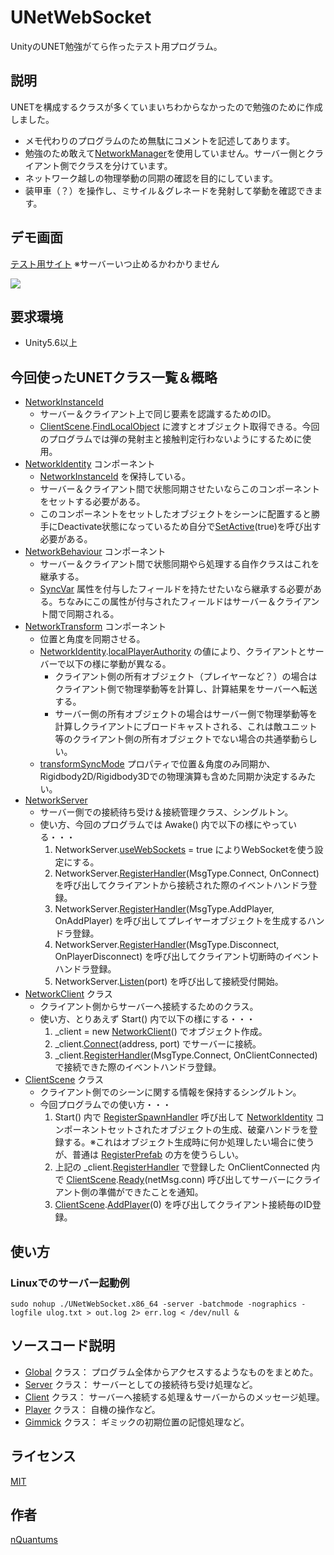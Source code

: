 UNetWebSocket
===
UnityのUNET勉強がてら作ったテスト用プログラム。

## 説明
UNETを構成するクラスが多くていまいちわからなかったので勉強のために作成しました。  
- メモ代わりのプログラムのため無駄にコメントを記述してあります。
- 勉強のため敢えて[NetworkManager](https://docs.unity3d.com/ScriptReference/Networking.NetworkManager.html)を使用していません。サーバー側とクライアント側でクラスを分けています。
- ネットワーク越しの物理挙動の同期の確認を目的にしています。
- 装甲車（？）を操作し、ミサイル＆グレネードを発射して挙動を確認できます。

## デモ画面
[テスト用サイト](http://www.nquantums.net/webgl/) ※サーバーいつ止めるかわかりません

![](./doc/fig1.png)

## 要求環境
- Unity5.6以上

## 今回使ったUNETクラス一覧＆概略
- [NetworkInstanceId](https://docs.unity3d.com/ScriptReference/Networking.NetworkInstanceId.html)
	- サーバー＆クライアント上で同じ要素を認識するためのID。
	- [ClientScene](https://docs.unity3d.com/ScriptReference/Networking.ClientScene.html).[FindLocalObject](https://docs.unity3d.com/ScriptReference/Networking.ClientScene.FindLocalObject.html) に渡すとオブジェクト取得できる。今回のプログラムでは弾の発射主と接触判定行わないようにするために使用。
- [NetworkIdentity](https://docs.unity3d.com/ScriptReference/Networking.NetworkIdentity.html) コンポーネント
	- [NetworkInstanceId](https://docs.unity3d.com/ScriptReference/Networking.NetworkInstanceId.html) を保持している。
	- サーバー＆クライアント間で状態同期させたいならこのコンポーネントをセットする必要がある。
	- このコンポーネントをセットしたオブジェクトをシーンに配置すると勝手にDeactivate状態になっているため自分で[SetActive](https://docs.unity3d.com/ScriptReference/GameObject.SetActive.html)(true)を呼び出す必要がある。
- [NetworkBehaviour](https://docs.unity3d.com/ScriptReference/Networking.NetworkBehaviour.html) コンポーネント
	- サーバー＆クライアント間で状態同期やら処理する自作クラスはこれを継承する。
	- [SyncVar](https://docs.unity3d.com/ScriptReference/Networking.SyncVarAttribute.html) 属性を付与したフィールドを持たせたいなら継承する必要がある。ちなみにこの属性が付与されたフィールドはサーバー＆クライアント間で同期される。
- [NetworkTransform](https://docs.unity3d.com/ScriptReference/Networking.NetworkTransform.html) コンポーネント
	- 位置と角度を同期させる。
	- [NetworkIdentity](https://docs.unity3d.com/ScriptReference/Networking.NetworkIdentity.html).[localPlayerAuthority](https://docs.unity3d.com/ScriptReference/Networking.NetworkIdentity-localPlayerAuthority.html) の値により、クライアントとサーバーで以下の様に挙動が異なる。
		- クライアント側の所有オブジェクト（プレイヤーなど？）の場合はクライアント側で物理挙動等を計算し、計算結果をサーバーへ転送する。
		- サーバー側の所有オブジェクトの場合はサーバー側で物理挙動等を計算しクライアントにブロードキャストされる、これは敵ユニット等のクライアント側の所有オブジェクトでない場合の共通挙動らしい。
	- [transformSyncMode](https://docs.unity3d.com/ScriptReference/Networking.NetworkTransform-transformSyncMode.html) プロパティで位置＆角度のみ同期か、Rigidbody2D/Rigidbody3Dでの物理演算も含めた同期か決定するみたい。
- [NetworkServer](https://docs.unity3d.com/ScriptReference/Networking.NetworkServer.html)
	- サーバー側での接続待ち受け＆接続管理クラス、シングルトン。
	- 使い方、今回のプログラムでは Awake() 内で以下の様にやっている・・・
		1. NetworkServer.[useWebSockets](https://docs.unity3d.com/ScriptReference/Networking.NetworkServer-useWebSockets.html) = true によりWebSocketを使う設定にする。
		2. NetworkServer.[RegisterHandler](https://docs.unity3d.com/ScriptReference/Networking.NetworkServer.RegisterHandler.html)(MsgType.Connect, OnConnect) を呼び出してクライアントから接続された際のイベントハンドラ登録。
		3. NetworkServer.[RegisterHandler](https://docs.unity3d.com/ScriptReference/Networking.NetworkServer.RegisterHandler.html)(MsgType.AddPlayer, OnAddPlayer) を呼び出してプレイヤーオブジェクトを生成するハンドラ登録。
		4. NetworkServer.[RegisterHandler](https://docs.unity3d.com/ScriptReference/Networking.NetworkServer.RegisterHandler.html)(MsgType.Disconnect, OnPlayerDisconnect) を呼び出してクライアント切断時のイベントハンドラ登録。
		5. NetworkServer.[Listen](https://docs.unity3d.com/ScriptReference/Networking.NetworkServer.Listen.html)(port) を呼び出して接続受付開始。
- [NetworkClient](https://docs.unity3d.com/ScriptReference/Networking.NetworkClient.html) クラス
	- クライアント側からサーバーへ接続するためのクラス。
	- 使い方、とりあえず Start() 内で以下の様にする・・・
		1. _client = new [NetworkClient](https://docs.unity3d.com/ScriptReference/Networking.NetworkClient.html)() でオブジェクト作成。
		2. _client.[Connect](https://docs.unity3d.com/ScriptReference/Networking.NetworkClient.Connect.html)(address, port) でサーバーに接続。
		3. _client.[RegisterHandler](https://docs.unity3d.com/ScriptReference/Networking.NetworkClient.RegisterHandler.html)(MsgType.Connect, OnClientConnected) で接続できた際のイベントハンドラ登録。
- [ClientScene](https://docs.unity3d.com/ScriptReference/Networking.ClientScene.html) クラス
	- クライアント側でのシーンに関する情報を保持するシングルトン。
	- 今回プログラムでの使い方・・・
		1. Start() 内で [RegisterSpawnHandler](https://docs.unity3d.com/ScriptReference/Networking.ClientScene.RegisterSpawnHandler.html) 呼び出して [NetworkIdentity](https://docs.unity3d.com/ScriptReference/Networking.NetworkIdentity.html) コンポーネントセットされたオブジェクトの生成、破棄ハンドラを登録する。※これはオブジェクト生成時に何か処理したい場合に使うが、普通は [RegisterPrefab](https://docs.unity3d.com/ScriptReference/Networking.ClientScene.RegisterPrefab.html) の方を使うらしい。
		2. 上記の _client.[RegisterHandler](https://docs.unity3d.com/ScriptReference/Networking.NetworkClient.RegisterHandler.html) で登録した OnClientConnected 内で [ClientScene](https://docs.unity3d.com/ScriptReference/Networking.ClientScene.html).[Ready](https://docs.unity3d.com/ScriptReference/Networking.ClientScene.Ready.html)(netMsg.conn) 呼び出してサーバーにクライアント側の準備ができたことを通知。
		3. [ClientScene](https://docs.unity3d.com/ScriptReference/Networking.ClientScene.html).[AddPlayer](https://docs.unity3d.com/ScriptReference/Networking.ClientScene.AddPlayer.html)(0) を呼び出してクライアント接続毎のID登録。

## 使い方

### Linuxでのサーバー起動例

	sudo nohup ./UNetWebSocket.x86_64 -server -batchmode -nographics -logfile ulog.txt > out.log 2> err.log < /dev/null &

## ソースコード説明
- [Global](./Assets/scripts/Global.cs) クラス： プログラム全体からアクセスするようなものをまとめた。
- [Server](./Assets/scripts/Server.cs) クラス： サーバーとしての接続待ち受け処理など。
- [Client](./Assets/scripts/Client.cs) クラス： サーバーへ接続する処理＆サーバーからのメッセージ処理。
- [Player](./Assets/scripts/Player.cs) クラス： 自機の操作など。
- [Gimmick](./Assets/scripts/Gimmick.cs) クラス： ギミックの初期位置の記憶処理など。

## ライセンス
[MIT](LICENCE.txt)

## 作者
[nQuantums](https://github.com/nQuantums)

